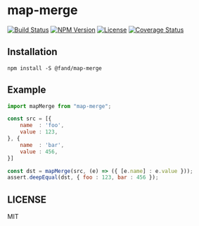 # map-merge
[![Build Status](http://img.shields.io/travis/fand/map-merge.svg?style=flat-square)](https://travis-ci.org/fand/map-merge)
[![NPM Version](https://img.shields.io/npm/v/@fand/map-merge.svg?style=flat-square)](https://www.npmjs.org/package/fand.map-merge)
[![License](http://img.shields.io/badge/license-MIT-brightgreen.svg?style=flat-square)](http://fand.mit-license.org/)
[![Coverage Status](https://img.shields.io/coveralls/fand/map-merge.svg?style=flat-square)](https://coveralls.io/github/fand/map-merge?branch=master)

## Installation

```
npm install -S @fand/map-merge
```

## Example

```js
import mapMerge from "map-merge";

const src = [{
    name  : 'foo',
    value : 123,    
}, {
    name  : 'bar',
    value : 456,
}]

const dst = mapMerge(src, (e) => ({ [e.name] : e.value }));
assert.deepEqual(dst, { foo : 123, bar : 456 });
```

## LICENSE
MIT
